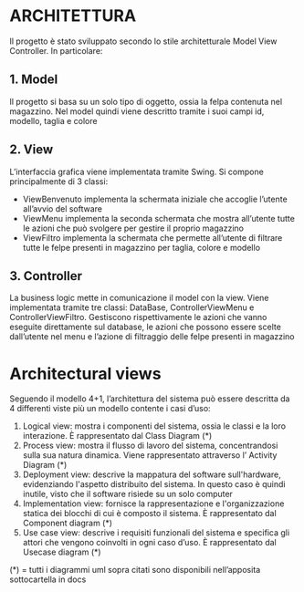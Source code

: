 # ARCHITETTURA

Il progetto è stato sviluppato secondo lo stile architetturale Model View Controller. In particolare:

## 1.	Model
Il progetto si basa su un solo tipo di oggetto, ossia la felpa contenuta nel magazzino. Nel model quindi viene descritto tramite i suoi campi id, modello, taglia e colore

## 2.	View
L’interfaccia grafica viene implementata tramite Swing. Si compone principalmente di 3 classi: 
- ViewBenvenuto implementa la schermata iniziale che accoglie l’utente all’avvio del software
- ViewMenu implementa la seconda schermata che mostra all’utente tutte le azioni che può svolgere per gestire il proprio magazzino
- ViewFiltro implementa la schermata che permette all’utente di filtrare tutte le felpe presenti in magazzino per taglia, colore e modello 

## 3.	Controller
La business logic mette in comunicazione il model con la view. Viene implementata tramite tre classi: DataBase, ControllerViewMenu e ControllerViewFiltro. Gestiscono rispettivamente le azioni che vanno eseguite direttamente sul database, le azioni che possono essere scelte dall’utente nel menu e l’azione di filtraggio delle felpe presenti in magazzino


# Architectural views
Seguendo il modello 4+1, l’architettura del sistema può essere descritta da 4 differenti viste più un modello contente i casi d’uso:

1.	Logical view: mostra i componenti del sistema, ossia le classi e la loro interazione. È rappresentato dal Class Diagram (*)  
2.	Process view: mostra il flusso di lavoro del sistema, concentrandosi sulla sua natura dinamica. Viene rappresentato attraverso l’ Activity Diagram (*)  
3.	Deployment view: descrive la mappatura del software sull'hardware, evidenziando l'aspetto distribuito del sistema. In questo caso è quindi inutile, visto che il software risiede su un solo computer  
4.	Implementation view: fornisce la rappresentazione e l'organizzazione statica dei blocchi di cui è composto il sistema. È rappresentato dal Component diagram (*)  
5.	Use case view: descrive i requisiti funzionali del sistema e specifica gli attori che vengono coinvolti in ogni caso d’uso. È rappresentato dal Usecase diagram (*)  

(*) = tutti i diagrammi uml sopra citati sono disponibili nell’apposita sottocartella in docs
